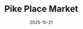 ---
layout: post
title: "Pike Place Market"
description: 
permalink: /west-coast/travel/seattle/pikeplace/
date: 2025-10-21
---